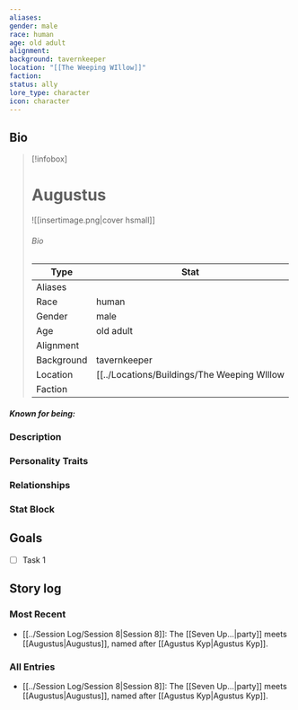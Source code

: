 ```yaml
---
aliases: 
gender: male
race: human
age: old adult
alignment: 
background: tavernkeeper
location: "[[The Weeping WIllow]]"
faction: 
status: ally
lore_type: character
icon: character
---
```

## Bio
> [!infobox]
> # Augustus
> ![[insertimage.png|cover hsmall]]
> ###### Bio
> | Type | Stat |
> | ---- | ---- |
> | Aliases | |
> | Race| human |
> | Gender| male|
> | Age | old adult|
> | Alignment|| 
> | Background| tavernkeeper|
> | Location|  [[../Locations/Buildings/The Weeping WIllow|The Weeping WIllow]]|
> | Faction| | 
##### Known for being:
### Description
### Personality Traits
### Relationships
### Stat Block
## Goals
- [ ] Task 1
## Story log
### Most Recent
- [[../Session Log/Session 8|Session 8]]: The [[Seven Up...|party]] meets [[Augustus|Augustus]], named after [[Agustus Kyp|Agustus Kyp]].

### All Entries
- [[../Session Log/Session 8|Session 8]]: The [[Seven Up...|party]] meets [[Augustus|Augustus]], named after [[Agustus Kyp|Agustus Kyp]].
